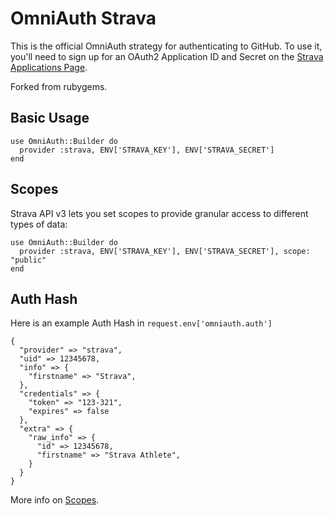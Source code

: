 # OmniAuth Strava

This is the official OmniAuth strategy for authenticating to GitHub. To
use it, you'll need to sign up for an OAuth2 Application ID and Secret
on the [Strava Applications Page](https://strava.com/developers).

Forked from rubygems.

## Basic Usage

    use OmniAuth::Builder do
      provider :strava, ENV['STRAVA_KEY'], ENV['STRAVA_SECRET']
    end

## Scopes

Strava API v3 lets you set scopes to provide granular access to different types of data:

	use OmniAuth::Builder do
      provider :strava, ENV['STRAVA_KEY'], ENV['STRAVA_SECRET'], scope: "public"
    end

## Auth Hash

Here is an example Auth Hash in `request.env['omniauth.auth']`

    {
      "provider" => "strava",
      "uid" => 12345678,
      "info" => {
        "firstname" => "Strava",
      },
      "credentials" => {
        "token" => "123-321",
        "expires" => false
      },
      "extra" => {
        "raw_info" => {
          "id" => 12345678,
          "firstname" => "Strava Athlete",
        }
      }
    }

More info on [Scopes](http://strava.github.io/api/v3/oauth/).


